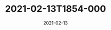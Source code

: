 ---
date: 2021-02-13
title: 2021-02-13T1854-000
hero: 2021/2021-02-13T1854-000.jpeg

# briefly describe the image…
alt: ''

# insert the closed caption text after the three-dash break…
# (include line-breaks, punctuation, and capitalization)
---